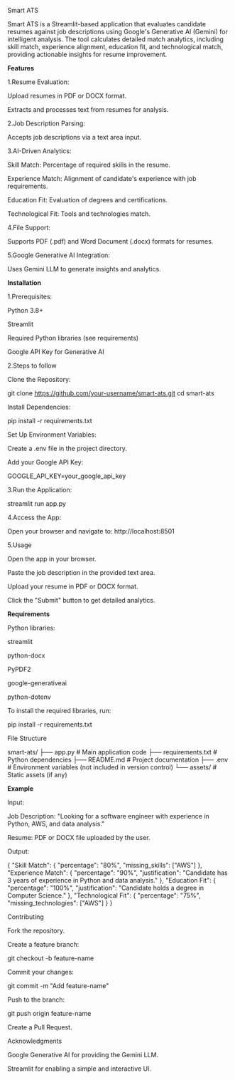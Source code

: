 Smart ATS

Smart ATS is a Streamlit-based application that evaluates candidate resumes against job descriptions using Google's Generative AI (Gemini) for intelligent analysis. The tool calculates detailed match analytics, including skill match, experience alignment, education fit, and technological match, providing actionable insights for resume improvement.


**Features**

1.Resume Evaluation:

Upload resumes in PDF or DOCX format.

Extracts and processes text from resumes for analysis.

2.Job Description Parsing:

Accepts job descriptions via a text area input.

3.AI-Driven Analytics:

Skill Match: Percentage of required skills in the resume.

Experience Match: Alignment of candidate's experience with job requirements.

Education Fit: Evaluation of degrees and certifications.

Technological Fit: Tools and technologies match.

4.File Support:

Supports PDF (.pdf) and Word Document (.docx) formats for resumes.

5.Google Generative AI Integration:

Uses Gemini LLM to generate insights and analytics.


**Installation**

1.Prerequisites:

Python 3.8+

Streamlit

Required Python libraries (see requirements)

Google API Key for Generative AI

2.Steps to follow

Clone the Repository:

git clone https://github.com/your-username/smart-ats.git
cd smart-ats

Install Dependencies:

pip install -r requirements.txt

Set Up Environment Variables:

Create a .env file in the project directory.

Add your Google API Key:

GOOGLE_API_KEY=your_google_api_key

3.Run the Application:

streamlit run app.py

4.Access the App:

Open your browser and navigate to: http://localhost:8501

5.Usage

Open the app in your browser.

Paste the job description in the provided text area.

Upload your resume in PDF or DOCX format.

Click the "Submit" button to get detailed analytics.


**Requirements**

Python libraries:

streamlit

python-docx

PyPDF2

google-generativeai

python-dotenv

To install the required libraries, run:

pip install -r requirements.txt

File Structure

smart-ats/
├── app.py              # Main application code
├── requirements.txt    # Python dependencies
├── README.md           # Project documentation
├── .env                # Environment variables (not included in version control)
└── assets/             # Static assets (if any)


**Example**

Input:

Job Description: "Looking for a software engineer with experience in Python, AWS, and data analysis."

Resume: PDF or DOCX file uploaded by the user.

Output:

{
  "Skill Match": {
    "percentage": "80%",
    "missing_skills": ["AWS"]
  },
  "Experience Match": {
    "percentage": "90%",
    "justification": "Candidate has 3 years of experience in Python and data analysis."
  },
  "Education Fit": {
    "percentage": "100%",
    "justification": "Candidate holds a degree in Computer Science."
  },
  "Technological Fit": {
    "percentage": "75%",
    "missing_technologies": ["AWS"]
  }
}

Contributing

Fork the repository.

Create a feature branch:

git checkout -b feature-name

Commit your changes:

git commit -m "Add feature-name"

Push to the branch:

git push origin feature-name

Create a Pull Request.

Acknowledgments

Google Generative AI for providing the Gemini LLM.

Streamlit for enabling a simple and interactive UI.

